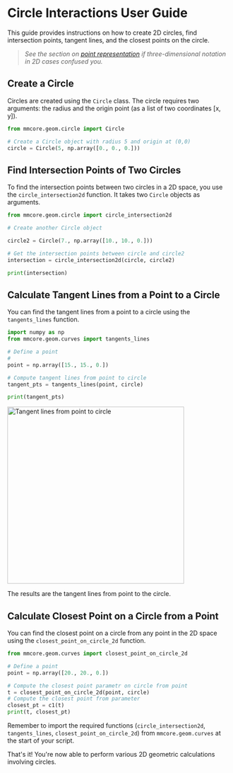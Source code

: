 # Circle Interactions User Guide

This guide provides instructions on how to create 2D circles, find intersection points, tangent lines, and the closest
points on the circle.
> _See the section on [point representation](2d_cases.md) if three-dimensional notation in 2D cases confused you._

## Create a Circle

Circles are created using the `Circle` class. The circle requires two arguments: the radius and the origin point (as a
list of two coordinates [x, y]).

```python
from mmcore.geom.circle import Circle

# Create a Circle object with radius 5 and origin at (0,0)
circle = Circle(5, np.array([0., 0., 0.]))
```

## Find Intersection Points of Two Circles

To find the intersection points between two circles in a 2D space, you use the `circle_intersection2d` function. It
takes two `Circle` objects as arguments.

```python
from mmcore.geom.circle import circle_intersection2d

# Create another Circle object

circle2 = Circle(7., np.array([10., 10., 0.]))

# Get the intersection points between circle and circle2
intersection = circle_intersection2d(circle, circle2)

print(intersection)
```

## Calculate Tangent Lines from a Point to a Circle

You can find the tangent lines from a point to a circle using the `tangents_lines` function.

```python
import numpy as np
from mmcore.geom.curves import tangents_lines

# Define a point
#
point = np.array([15., 15., 0.])

# Compute tangent lines from point to circle
tangent_pts = tangents_lines(point, circle)

print(tangent_pts)
```

<img alt="Tangent lines from point to circle" height="400" src="circle_tan.svg" title="Tangent Lines"/>

The results are the tangent lines from point to the circle.

## Calculate Closest Point on a Circle from a Point

You can find the closest point on a circle from any point in the 2D space using the `closest_point_on_circle_2d`
function.

```python
from mmcore.geom.curves import closest_point_on_circle_2d

# Define a point
point = np.array([20., 20., 0.])

# Compute the closest point parametr on circle from point
t = closest_point_on_circle_2d(point, circle)
# Compute the closest point from parameter
closest_pt = c1(t)
print(t, closest_pt)
```

Remember to import the required functions (`circle_intersection2d`, `tangents_lines`, `closest_point_on_circle_2d`)
from `mmcore.geom.curves` at the start of your script.

That's it! You're now able to perform various 2D geometric calculations involving circles.

